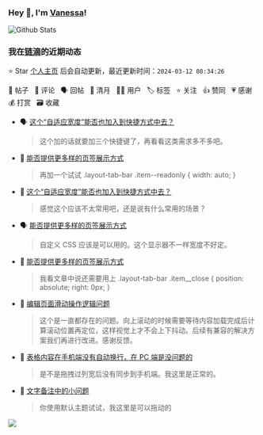 ### Hey 👋, I'm [Vanessa](http://vanessa.b3log.org/)!

![Github Stats](https://github-readme-stats.vercel.app/api?username=Vanessa219&show_icons=true)

<!--events start -->

### 我在[链滴](https://ld246.com)的近期动态

⭐️ Star [个人主页](https://github.com/Vanessa219/Vanessa219) 后会自动更新，最近更新时间：`2024-03-12 08:34:26`

📝 帖子 &nbsp; 💬 评论 &nbsp; 🗣 回帖 &nbsp; 🌙 清月 &nbsp; 👨‍💻 用户 &nbsp; 🏷️ 标签 &nbsp; ⭐️ 关注 &nbsp; 👍 赞同 &nbsp; 💗 感谢 &nbsp; 💰 打赏 &nbsp; 🗃 收藏

* 🗣 [这个“自适应宽度”能否也加入到快捷方式中去？](https://ld246.com/article/1710121826547/comment/1710145339912#comments)

  > 这个加的话就要加三个快捷键了，再看看这类需求多不多吧。
* 💬 [能否提供更多样的页签展示方式](https://ld246.com/article/1710075775775/comment/1710169096424#comments)

  > 再加一个试试 .layout-tab-bar .item--readonly { width: auto; }
* 💬 [这个“自适应宽度”能否也加入到快捷方式中去？](https://ld246.com/article/1710121826547/comment/1710144809696#comments)

  > 感觉这个应该不太常用吧，还是说有什么常用的场景？
* 🗣 [能否提供更多样的页签展示方式](https://ld246.com/article/1710075775775/comment/1710131303353#comments)

  > 自定义 CSS 应该是可以用的。这个显示器不一样宽度不好定。
* 💬 [能否提供更多样的页签展示方式](https://ld246.com/article/1710075775775/comment/1710144653811#comments)

  > 我看文章中说还需要用上 .layout-tab-bar .item__close { position: absolute; right: 0px; }
* 💬 [编辑页面滑动操作逻辑问题](https://ld246.com/article/1710038108102/comment/1710084015840#comments)

  > 这个是一直都存在的问题。向上滚动的时候需要等待内容加载完成后计算滚动位置再定位，这样视觉上才不会上下抖动。后续有兼容的解决方案我们再进行改进。感谢反馈。
* 💬 [表格内容在手机端没有自动换行，在 PC 端是没问题的](https://ld246.com/article/1709972277341/comment/1710042124150#comments)

  > 是不是拖拽过列宽后没有同步到手机端。我这里是正常的。
* 💬 [文字备注中的小问题](https://ld246.com/article/1709825939240/comment/1709912844161#comments)

  > 你使用默认主题试试，我这里是可以拖动的


<!--events end -->

<a title="Hits" target="_blank" href="https://github.com/Vanessa219/Vanessa219"><img src="https://hits.b3log.org/Vanessa219/Vanessa219.svg"></a>

